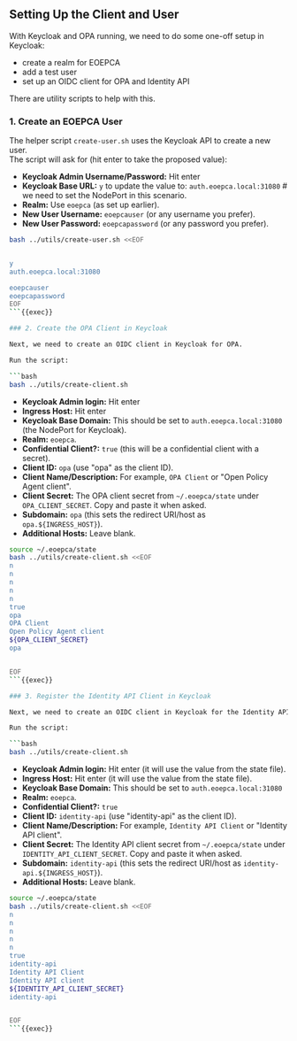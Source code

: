 
## Setting Up the Client and User

With Keycloak and OPA running, we need to do some one-off setup in Keycloak:
* create a realm for EOEPCA
* add a test user
* set up an OIDC client for OPA and Identity API

There are utility scripts to help with this.

### 1. Create an EOEPCA User

The helper script `create-user.sh` uses the Keycloak API to create a new user.<br>
The script will ask for (hit enter to take the proposed value):

- **Keycloak Admin Username/Password:** Hit enter
- **Keycloak Base URL:** `y` to update the value to: `auth.eoepca.local:31080` # we need to set the NodePort in this scenario.
- **Realm:** Use `eoepca` (as set up earlier).
- **New User Username:** `eoepcauser` (or any username you prefer).
- **New User Password:** `eoepcapassword` (or any password you prefer).

```bash
bash ../utils/create-user.sh <<EOF


y
auth.eoepca.local:31080

eoepcauser
eoepcapassword
EOF
```{{exec}}

### 2. Create the OPA Client in Keycloak

Next, we need to create an OIDC client in Keycloak for OPA.

Run the script:

```bash
bash ../utils/create-client.sh
```

- **Keycloak Admin login:** Hit enter
- **Ingress Host:** Hit enter
- **Keycloak Base Domain:** This should be set to `auth.eoepca.local:31080` (the NodePort for Keycloak).
- **Realm:** `eoepca`.
- **Confidential Client?:** `true` (this will be a confidential client with a secret).
- **Client ID:** `opa` (use "opa" as the client ID).
- **Client Name/Description:** For example, `OPA Client` or "Open Policy Agent client".
- **Client Secret:** The OPA client secret from `~/.eoepca/state` under `OPA_CLIENT_SECRET`. Copy and paste it when asked.
- **Subdomain:** `opa` (this sets the redirect URI/host as `opa.${INGRESS_HOST}`).
- **Additional Hosts:** Leave blank.

```bash
source ~/.eoepca/state
bash ../utils/create-client.sh <<EOF
n
n
n
n
n
true
opa
OPA Client
Open Policy Agent client
${OPA_CLIENT_SECRET}
opa


EOF
```{{exec}}

### 3. Register the Identity API Client in Keycloak

Next, we need to create an OIDC client in Keycloak for the Identity API.

Run the script:

```bash
bash ../utils/create-client.sh
```

- **Keycloak Admin login:** Hit enter (it will use the value from the state file).
- **Ingress Host:** Hit enter (it will use the value from the state file).
- **Keycloak Base Domain:** This should be set to `auth.eoepca.local:31080`
- **Realm:** `eoepca`.
- **Confidential Client?:** `true` 
- **Client ID:** `identity-api` (use "identity-api" as the client ID).
- **Client Name/Description:** For example, `Identity API Client` or "Identity API client".
- **Client Secret:** The Identity API client secret from `~/.eoepca/state` under `IDENTITY_API_CLIENT_SECRET`. Copy and paste it when asked.
- **Subdomain:** `identity-api` (this sets the redirect URI/host as `identity-api.${INGRESS_HOST}`).
- **Additional Hosts:** Leave blank.

```bash
source ~/.eoepca/state
bash ../utils/create-client.sh <<EOF
n
n
n
n
n
true
identity-api
Identity API Client
Identity API client
${IDENTITY_API_CLIENT_SECRET}
identity-api


EOF
```{{exec}}